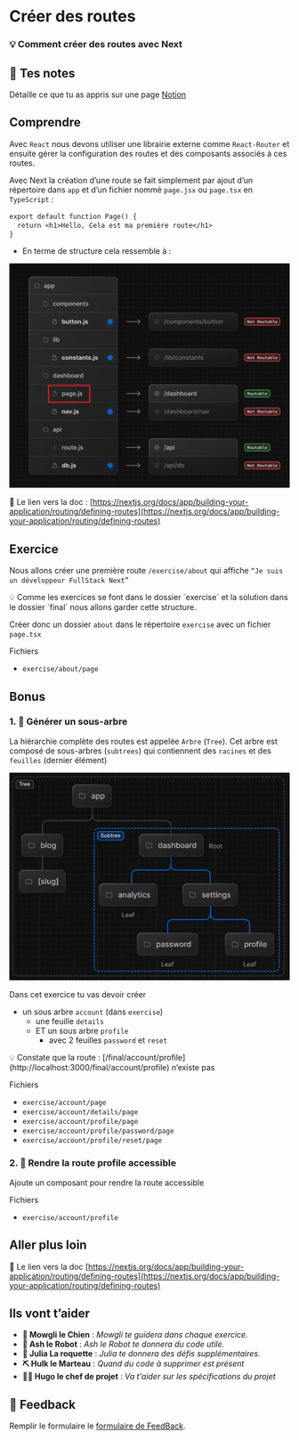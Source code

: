 # Créer des routes

### 💡 Comment créer des routes avec Next

## 📝 Tes notes

Détaille ce que tu as appris sur une page [Notion](https://go.mikecodeur.com/course-notes-template)

## Comprendre

Avec `React` nous devons utiliser une librairie externe comme `React-Router` et ensuite gérer la configuration des routes et des composants associés à ces routes.

Avec Next la création d’une route se fait simplement par ajout d’un répertoire dans `app` et d’un fichier nommé `page.jsx` ou `page.tsx` en `TypeScript` :

```tsx
export default function Page() {
  return <h1>Hello, Cela est ma première route</h1>
}
```

- En terme de structure cela ressemble à :

![project-organization-colocation.png](public/exo/project-organization-colocation.png)

📑 Le lien vers la doc : [https://nextjs.org/docs/app/building-your-application/routing/defining-routes](https://nextjs.org/docs/app/building-your-application/routing/defining-routes)

## Exercice

Nous allons créer une première route `/exercise/about` qui affiche `“Je suis un développeur FullStack Next”`

<aside>
💡 Comme les exercices se font dans le dossier `exercise` et la solution dans le dossier `final` nous allons garder cette structure.

</aside>

Créer donc un dossier `about` dans le répertoire `exercise` avec un fichier `page.tsx`

Fichiers

- `exercise/about/page`

## Bonus

### 1. 🚀 Générer un sous-arbre

La hiérarchie complète des routes est appelée `Arbre` (`Tree`). Cet arbre est composé de sous-arbres (`subtrees`) qui contiennent des `racines` et des `feuilles` (dernier élément)

![1-route-tree.png](public/exo/1-route-tree.png)

Dans cet exercice tu vas devoir créer

- un sous arbre `account` (dans `exercise`)
  - une feuille `details`
  - ET un sous arbre `profile`
    - avec 2 feuilles `password` et `reset`

<aside>
💡 Constate que la route : [/final/account/profile](http://localhost:3000/final/account/profile) n’existe pas

</aside>

Fichiers

- `exercise/account/page`
- `exercise/account/details/page`
- `exercise/account/profile/page`
- `exercise/account/profile/password/page`
- `exercise/account/profile/reset/page`

### 2. 🚀 Rendre la route profile accessible

Ajoute un composant pour rendre la route accessible

Fichiers

- `exercise/account/profile`

## Aller plus loin

📑 Le lien vers la doc [https://nextjs.org/docs/app/building-your-application/routing/defining-routes](https://nextjs.org/docs/app/building-your-application/routing/defining-routes)

## Ils vont t’aider

- **🐶 Mowgli le Chien** : _Mowgli te guidera dans chaque exercice._
- **🤖 Ash le Robot** : _Ash le Robot te donnera du code utile._
- **🚀 Julia La roquette** : _Julia te donnera des défis supplémentaires._
- **⛏️ Hulk le Marteau** : _Quand du code à supprimer est présent_
- **👨‍✈️ Hugo le chef de projet** : _Va t'aider sur les spécifications du projet_

## 🐜 Feedback

Remplir le formulaire le [formulaire de FeedBack](https://go.mikecodeur.com/cours-next-avis?entry.1912869708=Next%20PRO&entry.1430994900=01.Les%20Fondamentaux&entry.533578441=02%20Les%20routes).
